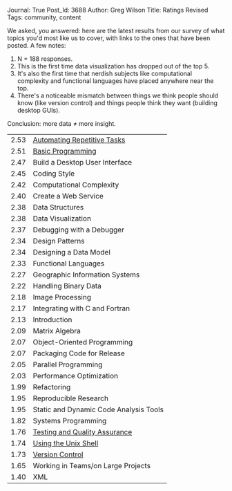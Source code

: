 Journal: True
Post_Id: 3688
Author: Greg Wilson
Title: Ratings Revised
Tags: community, content

<p>We asked, you answered: here are the latest results from our survey of what topics you'd most like us to cover, with links to the ones that have been posted. A few notes:</p>
<ol>
<li>N = 188 responses.</li>
<li>This is the first time data visualization has dropped out of the top 5.</li>
<li>It's also the first time that nerdish subjects like computational complexity and functional languages have placed anywhere near the top.</li>
<li>There's a noticeable mismatch between things we think people should know (like version control) and things people think they want (building desktop GUIs).</li>
</ol>
<p>Conclusion: more data &ne; more insight.</p>
<table>
<tbody>
<tr>
<td>2.53</td>
<td><a href="/4_0/make/">Automating Repetitive Tasks</a></td>
</tr>
<tr>
<td>2.51</td>
<td><a href="/4_0/python/">Basic Programming</a></td>
</tr>
<tr>
<td>2.47</td>
<td>Build a Desktop User Interface</td>
</tr>
<tr>
<td>2.45</td>
<td>Coding Style</td>
</tr>
<tr>
<td>2.42</td>
<td>Computational Complexity</td>
</tr>
<tr>
<td>2.40</td>
<td>Create a Web Service</td>
</tr>
<tr>
<td>2.38</td>
<td>Data Structures</td>
</tr>
<tr>
<td>2.38</td>
<td>Data Visualization</td>
</tr>
<tr>
<td>2.37</td>
<td>Debugging with a Debugger</td>
</tr>
<tr>
<td>2.34</td>
<td>Design Patterns</td>
</tr>
<tr>
<td>2.34</td>
<td>Designing a Data Model</td>
</tr>
<tr>
<td>2.33</td>
<td>Functional Languages</td>
</tr>
<tr>
<td>2.27</td>
<td>Geographic Information Systems</td>
</tr>
<tr>
<td>2.22</td>
<td>Handling Binary Data</td>
</tr>
<tr>
<td>2.18</td>
<td>Image Processing</td>
</tr>
<tr>
<td>2.17</td>
<td>Integrating with C and Fortran</td>
</tr>
<tr>
<td>2.13</td>
<td>Introduction</td>
</tr>
<tr>
<td>2.09</td>
<td>Matrix Algebra</td>
</tr>
<tr>
<td>2.07</td>
<td>Object-Oriented Programming</td>
</tr>
<tr>
<td>2.07</td>
<td>Packaging Code for Release</td>
</tr>
<tr>
<td>2.05</td>
<td>Parallel Programming</td>
</tr>
<tr>
<td>2.03</td>
<td>Performance Optimization</td>
</tr>
<tr>
<td>1.99</td>
<td>Refactoring</td>
</tr>
<tr>
<td>1.95</td>
<td>Reproducible Research</td>
</tr>
<tr>
<td>1.95</td>
<td>Static and Dynamic Code Analysis Tools</td>
</tr>
<tr>
<td>1.82</td>
<td>Systems Programming</td>
</tr>
<tr>
<td>1.76</td>
<td><a href="/4_0/test/">Testing and Quality Assurance</a></td>
</tr>
<tr>
<td>1.74</td>
<td><a href="/4_0/shell/">Using the Unix Shell</a></td>
</tr>
<tr>
<td>1.73</td>
<td><a href="/4_0/vc/">Version Control</a></td>
</tr>
<tr>
<td>1.65</td>
<td>Working in Teams/on Large Projects</td>
</tr>
<tr>
<td>1.40</td>
<td>XML</td>
</tr>
</tbody>
</table>
